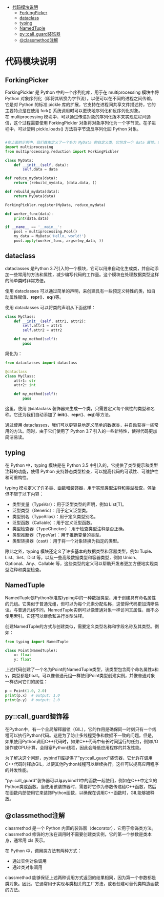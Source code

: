 - [代码模块说明](#代码模块说明)
  - [ForkingPicker](#forkingpicker)
  - [dataclass](#dataclass)
  - [typing](#typing)
  - [NamedTuple](#namedtuple)
  - [py::call\_guard装饰器](#pycall_guard装饰器)
  - [@classmethod注解](#classmethod注解)

# 代码模块说明

## ForkingPicker
ForkingPickler 是 Python 中的一个序列化库，用于在 multiprocessing 模块中将 Python 对象序列化（即将其转换为字节流），以便可以在不同的进程之间传输。它是对 Python 的标准 pickle 库的扩展，它支持在进程间共享文件描述符，它的主要特点是在使用 fork() 系统调用时可以更快地序列化和反序列化对象。  
在 multiprocessing 模块中，可以通过传递对象的序列化版本来实现进程间通信，这个过程需要使用 ForkingPickler 对象将对象序列化为一个字节流。在子进程中，可以使用 pickle.loads() 方法将字节流反序列化回 Python 对象。  


```python

#在上面的示例中，我们首先定义了一个名为 MyData 的自定义类，它包含一个 data 属性。然后，我们定义了两个函数 reduce_mydata 和 rebuild_mydata，分别用于将 MyData 对象序列化为一个元组并重建该对象。接下来，我们调用 ForkingPickler.register 方法，将 MyData 类和序列化和重建的函数进行注册。最后，在主程序中，我们创建了一个 MyData 对象，并将其传递给 worker_func 函数，以验证该对象能够在多进程中正确传递。
import multiprocessing
from multiprocessing.reduction import ForkingPickler

class MyData:
    def __init__(self, data):
        self.data = data

def reduce_mydata(data):
    return (rebuild_mydata, (data.data, ))

def rebuild_mydata(data):
    return MyData(data)

ForkingPickler.register(MyData, reduce_mydata)

def worker_func(data):
    print(data.data)

if __name__ == '__main__':
    pool = multiprocessing.Pool()
    my_data = MyData('Hello, world!')
    pool.apply(worker_func, args=(my_data, ))
```

## dataclass
dataclasses 是Python 3.7引入的一个模块，它可以用来自动化生成类，并自动添加一些常用的方法和属性，减少编写代码的工作量。这个模块在处理数据类型这样的简单类时非常方便。

使用 dataclasses 可以通过简单的声明，来创建具有一些预定义特性的类，如自动属性赋值、__repr__()、__eq__()等。

使用 dataclasses 可以将类的声明从下面这样： 
```python
class MyClass:
    def __init__(self, attr1, attr2):
        self.attr1 = attr1
        self.attr2 = attr2

    def my_method(self):
        pass
```
简化为： 
```python
from dataclasses import dataclass

@dataclass
class MyClass:
    attr1: str
    attr2: int

    def my_method(self):
        pass
```
这里，使用 @dataclass 装饰器来生成一个类，只需要定义每个属性的类型和名称。它还为我们自动添加了 __init__()、__repr__()、__eq__()等方法。

通过使用 dataclasses，我们可以更容易地定义简单的数据类，并自动获得一些常用的方法。同时，由于它们使用了 Python 3.7 引入的一些新特性，使得代码更加简洁易读。 

## typing
在 Python 中，typing 模块是在 Python 3.5 中引入的，它提供了类型提示和类型注释的功能，使得 Python 支持静态类型检查，可以提高代码的可读性、可维护性和可重构性。

typing 模块定义了许多类、函数和装饰器，用于实现类型注释和类型检查，包括但不限于以下内容：

- 类型变量（TypeVar）：用于泛型类型的声明，例如 List[T]。
- 泛型类型（Generic）：用于定义泛型类。
- 类型别名（TypeAlias）：用于定义类型别名。
- 泛型函数（Callable）：用于定义泛型函数。
- 类型检查器（TypeChecker）：用于检查类型注释是否正确。
- 类型推断器（TypeVar）：用于推断变量的类型。
- 类型转换器（cast）：用于将一个对象转换为指定的类型。 
 
除此之外，typing 模块还定义了许多基本的数据类型和容器类型，例如 Tuple、List、Set、Dict 等，以及一些高级数据类型和容器类型，例如 Union、Optional、Any、Callable 等，这些类型的定义可以帮助开发者更加方便地实现类型注释和类型检查。 

## NamedTuple
NamedTuple是Python标准库typing中的一种数据类型，用于创建具有命名属性的元组。它类似于普通元组，但可以为每个元素分配名称，这使得代码更加清晰易读。与普通元组不同，NamedTuple实例可以像普通对象一样访问其属性，而不必使用索引。它还可以继承和进行类型注释。

创建NamedTuple的方式与创建类似，需要定义类型名称和字段名称及其类型。例如： 
```python
from typing import NamedTuple

class Point(NamedTuple):
    x: float
    y: float
```
上述代码创建了一个名为Point的NamedTuple类型，该类型包含两个命名属性x和y，类型都是float。可以像普通元组一样使用Point类型创建实例，并像普通对象一样访问它们的属性：
```python
p = Point(1.0, 2.0)
print(p.x)  # output: 1.0
print(p.y)  # output: 2.0
```
## py::call_guard装饰器 
在Python中，有一个全局解释器锁（GIL），它的作用是确保同一时刻只有一个线程可以执行Python代码。这是为了防止多线程竞争和数据不一致的问题。但是，如果使用Python调用C++代码时，如果C++代码中有长时间运行的任务，例如I/O操作或GPU计算，会阻塞Python线程，因此会降低应用程序的并发性能。

为了解决这个问题，pybind11库提供了"py::call_guard"装饰器，它允许在调用C++代码时释放GIL，以便其他Python线程可以继续执行。这样可以提高应用程序的并发性能。

"py::call_guard"装饰器可以与pybind11中的函数一起使用，例如在C++中定义的Python类或函数。当使用该装饰器时，需要将它作为参数传递给C++函数，然后在函数内部使用它来装饰Python函数，以确保在调用C++函数时，GIL能够被释放。 

## @classmethod注解
classmethod 是一个 Python 内置的装饰器（decorator），它用于修饰类方法。classmethod 修饰的方法在调用时不需要创建类实例，它的第一个参数是类本身，通常用 cls 表示。

在 Python 中，调用类方法有两种方式：

- 通过实例对象调用
- 通过类对象调用 
 
classmethod 能够保证上述两种调用方式返回的结果相同，因为第一个参数都是类对象。因此，它通常用于实现与类相关的工厂方法，或者创建可替代类构造函数的方法。